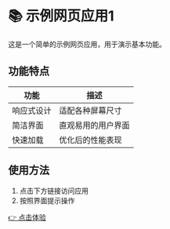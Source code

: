 # 📚 示例网页应用1

这是一个简单的示例网页应用，用于演示基本功能。

## 功能特点

| 功能 | 描述 |
|------|------|
| 响应式设计 | 适配各种屏幕尺寸 |
| 简洁界面 | 直观易用的用户界面 |
| 快速加载 | 优化后的性能表现 |

## 使用方法

1. 点击下方链接访问应用
2. 按照界面提示操作

[👉 点击体验](./index.html)